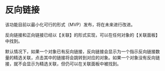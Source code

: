 # 反向链接

该功能目前以最小化可行的形式（MVP）发布，将在未来进行改进。

反向链接和正向链接已经以【关联】的形式实现，可以在任何对象的【关联面板】中找到。

默认情况下，如果一个对象已有反向链接，反向链接会显示为一个指示反向链接数量的精选关联，点击其中的链接将会跳转到对应的对象。如果一个对象没有反向链接，就不会显示为精选关联，但仍可以在关联面板中被找到。
